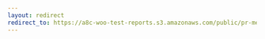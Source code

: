 ```yaml
---
layout: redirect
redirect_to: https://a8c-woo-test-reports.s3.amazonaws.com/public/pr-merge/37796/api/index.html
---
```

